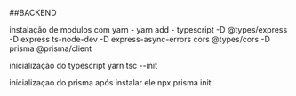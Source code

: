##BACKEND

instalação de modulos com yarn - yarn add -
    typescript -D
    @types/express -D
    express
    ts-node-dev -D
    express-async-errors
    cors
    @types/cors -D
    prisma
    @prisma/client
    

inicialização do typescript
    yarn tsc --init

inicializaçao do prisma
    após instalar ele 
    npx prisma init

